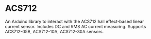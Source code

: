 ACS712
======
An Arduino library to interact with the ACS712 hall effect-based linear current sensor. Includes DC and RMS AC current measuring. Supports ACS712-05B, ACS712-10A, ACS712-30A sensors.

